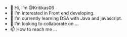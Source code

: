 - 👋 Hi, I’m @Kritikas06
- 👀 I’m interested in Front end developing.
- 🌱 I’m currently learning DSA with Java and javascript.
- 💞️ I’m looking to collaborate on ...
- 📫 How to reach me ...

<!---
Kritikas06/Kritikas06 is a ✨ special ✨ repository because its `README.md` (this file) appears on your GitHub profile.
You can click the Preview link to take a look at your changes.
--->
